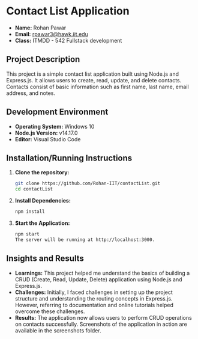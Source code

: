 # Contact List Application
- **Name:** Rohan Pawar
- **Email:** rpawar3@hawk.iit.edu
- **Class:** ITMDD - 542 Fullstack development

## Project Description

This project is a simple contact list application built using Node.js and Express.js. It allows users to create, read, update, and delete contacts. Contacts consist of basic information such as first name, last name, email address, and notes.

## Development Environment

- **Operating System:** Windows 10
- **Node.js Version:** v14.17.0
- **Editor:** Visual Studio Code

## Installation/Running Instructions

1. **Clone the repository:**

   ```bash
   git clone https://github.com/Rohan-IIT/contactList.git
   cd contactList

2. **Install Dependencies:**
    ```bash
    npm install

3.  **Start the Application:**
    ```bash
    npm start
    The server will be running at http://localhost:3000.

## Insights and Results

- **Learnings:** This project helped me understand the basics of building a CRUD (Create, Read, Update, Delete) application using Node.js and Express.js.
- **Challenges:** Initially, I faced challenges in setting up the project structure and understanding the routing concepts in Express.js. However, referring to documentation and online tutorials helped overcome these challenges.
- **Results:** The application now allows users to perform CRUD operations on contacts successfully. Screenshots of the application in action are available in the screenshots folder.
